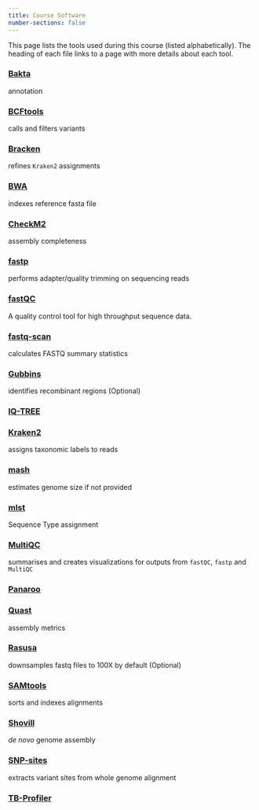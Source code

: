 ```yaml
---
title: Course Software
number-sections: false
---
```


This page lists the tools used during this course (listed alphabetically).
The heading of each file links to a page with more details about each tool. 

### [Bakta](https://github.com/oschwengers/bakta) 

annotation

### [BCFtools](http://samtools.github.io/bcftools/bcftools.html)

calls and filters variants

### [Bracken](https://ccb.jhu.edu/software/bracken/)

refines `Kraken2` assignments

### [BWA](https://github.com/lh3/bwa)

indexes reference fasta file

### [CheckM2](https://github.com/chklovski/CheckM2) 

assembly completeness

### [fastp](https://github.com/OpenGene/fastp)

performs adapter/quality trimming on sequencing reads

### [fastQC](https://www.bioinformatics.babraham.ac.uk/projects/fastqc/)

A quality control tool for high throughput sequence data.

### [fastq-scan](https://github.com/rpetit3/fastq-scan)

calculates FASTQ summary statistics

### [Gubbins](https://sanger-pathogens.github.io/gubbins/)

identifies recombinant regions (Optional)

### [IQ-TREE](http://www.iqtree.org/)

### [Kraken2](https://ccb.jhu.edu/software/kraken2/)

assigns taxonomic labels to reads

### [mash](https://mash.readthedocs.io/en/latest/index.html) 

estimates genome size if not provided

### [mlst](https://github.com/tseemann/mlst) 

Sequence Type assignment

### [MultiQC](https://multiqc.info/)

summarises and creates visualizations for outputs from `fastQC`, `fastp` and `MultiQC`

### [Panaroo](https://gtonkinhill.github.io/panaroo/)

### [Quast](https://quast.sourceforge.net/)

assembly metrics

### [Rasusa](https://github.com/mbhall88/rasusa) 

downsamples fastq files to 100X by default (Optional)

### [SAMtools](https://sourceforge.net/projects/samtools/files/samtools/)

sorts and indexes alignments 

### [Shovill](https://github.com/tseemann/shovill) 

*de novo* genome assembly

### [SNP-sites](https://github.com/sanger-pathogens/snp-sites)

extracts variant sites from whole genome alignment

### [TB-Profiler](https://github.com/jodyphelan/TBProfiler)